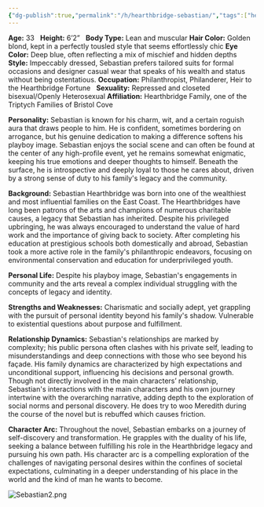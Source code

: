 ```yaml
---
{"dg-publish":true,"permalink":"/h/hearthbridge-sebastian/","tags":["hearthbridge","bristolcove","male","person","triptychfamily"]}
---
```



**Age:** 33  
**Height:** 6’2”  
**Body Type:** Lean and muscular
**Hair Color:** Golden blond, kept in a perfectly tousled style that seems effortlessly chic
**Eye Color:** Deep blue, often reflecting a mix of mischief and hidden depths  
**Style:** Impeccably dressed, Sebastian prefers tailored suits for formal occasions and designer casual wear that speaks of his wealth and status without being ostentatious.
**Occupation:** Philanthropist, Philanderer, Heir to the Hearthbridge Fortune  
**Sexuality:** Repressed and closeted bisexual/Openly Heterosexual
**Affiliation:** Hearthbridge Family, one of the Triptych Families of Bristol Cove  

**Personality:** Sebastian is known for his charm, wit, and a certain roguish aura that draws people to him. He is confident, sometimes bordering on arrogance, but his genuine dedication to making a difference softens his playboy image. Sebastian enjoys the social scene and can often be found at the center of any high-profile event, yet he remains somewhat enigmatic, keeping his true emotions and deeper thoughts to himself. Beneath the surface, he is introspective and deeply loyal to those he cares about, driven by a strong sense of duty to his family's legacy and the community.  

**Background:** Sebastian Hearthbridge was born into one of the wealthiest and most influential families on the East Coast. The Hearthbridges have long been patrons of the arts and champions of numerous charitable causes, a legacy that Sebastian has inherited. Despite his privileged upbringing, he was always encouraged to understand the value of hard work and the importance of giving back to society. After completing his education at prestigious schools both domestically and abroad, Sebastian took a more active role in the family's philanthropic endeavors, focusing on environmental conservation and education for underprivileged youth.

**Personal Life:** Despite his playboy image, Sebastian's engagements in community and the arts reveal a complex individual struggling with the concepts of legacy and identity.  

**Strengths and Weaknesses:** Charismatic and socially adept, yet grappling with the pursuit of personal identity beyond his family's shadow. Vulnerable to existential questions about purpose and fulfillment.  

**Relationship Dynamics:** Sebastian's relationships are marked by complexity; his public persona often clashes with his private self, leading to misunderstandings and deep connections with those who see beyond his façade. His family dynamics are characterized by high expectations and unconditional support, influencing his decisions and personal growth. Though not directly involved in the main characters’ relationship, Sebastian's interactions with the main characters and his own journey intertwine with the overarching narrative, adding depth to the exploration of social norms and personal discovery. He does try to woo Meredith during the course of the novel but is rebuffed which causes friction. 

**Character Arc:** Throughout the novel, Sebastian embarks on a journey of self-discovery and transformation. He grapples with the duality of his life, seeking a balance between fulfilling his role in the Hearthbridge legacy and pursuing his own path. His character arc is a compelling exploration of the challenges of navigating personal desires within the confines of societal expectations, culminating in a deeper understanding of his place in the world and the kind of man he wants to become.

![Sebastian2.png](/img/user/Extras/Images/Sebastian2.png)

